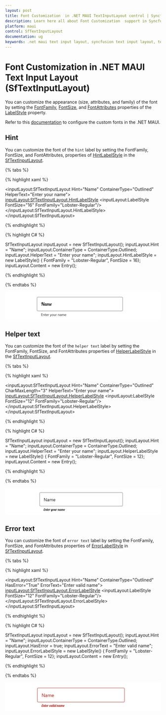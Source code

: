 ```yaml
---
layout: post
title: Font Customization  in .NET MAUI TextInputLayout control | Syncfusion®
description: Learn here all about Font Customization  support in Syncfusion® .NET MAUI Text Input Layout (SfTextInputLayout) control and more.
platform: maui
control: SfTextInputLayout
documentation: ug
keywords: .net maui text input layout, syncfusion text input layout, text input layout maui, .net maui error label, .net maui hint label.
---
```


# Font Customization  in .NET MAUI Text Input Layout (SfTextInputLayout)

You can customize the appearance (size, attributes, and family) of the font by setting the [FontFamily](https://help.syncfusion.com/cr/maui/Syncfusion.Maui.Core.LabelStyle.html#Syncfusion_Maui_Core_LabelStyle_FontFamilyProperty), [FontSize](https://help.syncfusion.com/cr/maui/Syncfusion.Maui.Core.LabelStyle.html#Syncfusion_Maui_Core_LabelStyle_FontSizeProperty), and [FontAttributes](https://help.syncfusion.com/cr/maui/Syncfusion.Maui.Core.LabelStyle.html#Syncfusion_Maui_Core_LabelStyle_FontAttributesProperty) properties of the [LabelStyle](https://help.syncfusion.com/cr/maui/Syncfusion.Maui.Core.LabelStyle.html) property.

Refer to this [documentation](https://learn.microsoft.com/en-us/dotnet/maui/user-interface/fonts) to configure the custom fonts in the .NET MAUI.

## Hint

You can customize the font of the `hint` label by setting the FontFamily, FontSize, and FontAttributes, properties of [HintLabelStyle](https://help.syncfusion.com/cr/maui/Syncfusion.Maui.Core.SfTextInputLayout.html#Syncfusion_Maui_Core_SfTextInputLayout_HintLabelStyle) in the [SfTextInputLayout](https://help.syncfusion.com/cr/maui/Syncfusion.Maui.Core.SfTextInputLayout.html).

{% tabs %} 

{% highlight xaml %}

<inputLayout:SfTextInputLayout Hint="Name"
                               ContainerType="Outlined"
                               HelperText="Enter your name">
    <Entry />
    <inputLayout:SfTextInputLayout.HintLabelStyle>
        <inputLayout:LabelStyle FontSize="16" FontFamily="Lobster-Regular"/>
    </inputLayout:SfTextInputLayout.HintLabelStyle>
</inputLayout:SfTextInputLayout> 

{% endhighlight %}

{% highlight C# %} 

SfTextInputLayout inputLayout = new SfTextInputLayout();
inputLayout.Hint = "Name";
inputLayout.ContainerType = ContainerType.Outlined;
inputLayout.HelperText = "Enter your name";
inputLayout.HintLabelStyle = new LabelStyle() { FontFamily = "Lobster-Regular", FontSize = 16};
inputLayout.Content = new Entry(); 

{% endhighlight %}

{% endtabs %}

![Hint label style](images/CustomFont/HintLabelStyle.png)

## Helper text

You can customize the font of the `helper text` label by setting the FontFamily, FontSize, and FontAttributes properties of [HelperLabelStyle](https://help.syncfusion.com/cr/maui/Syncfusion.Maui.Core.SfTextInputLayout.html#Syncfusion_Maui_Core_SfTextInputLayout_HelperLabelStyle) in the [SfTextInputLayout](https://help.syncfusion.com/cr/maui/Syncfusion.Maui.Core.SfTextInputLayout.html).

{% tabs %} 

{% highlight xaml %}

<inputLayout:SfTextInputLayout Hint="Name"
                               ContainerType="Outlined"
                               CharMaxLength="3"
                               HelperText="Enter your name">
    <Entry />
    <inputLayout:SfTextInputLayout.HelperLabelStyle>
        <inputLayout:LabelStyle FontSize="12" FontFamily="Lobster-Regular"/>
    </inputLayout:SfTextInputLayout.HelperLabelStyle>
</inputLayout:SfTextInputLayout> 

{% endhighlight %}

{% highlight C# %} 

SfTextInputLayout inputLayout = new SfTextInputLayout();
inputLayout.Hint = "Name";
inputLayout.ContainerType = ContainerType.Outlined;
inputLayout.HelperText = "Enter your name";
inputLayout.HelperLabelStyle = new LabelStyle() { FontFamily = "Lobster-Regular", FontSize = 12};
inputLayout.Content = new Entry(); 

{% endhighlight %}

{% endtabs %}

![Helper label style](images/CustomFont/HelperLabelStyle.png)

## Error text

You can customize the font of `error text` label by setting the FontFamily, FontSize, and FontAttributes properties of [ErrorLabelStyle](https://help.syncfusion.com/cr/maui/Syncfusion.Maui.Core.SfTextInputLayout.html#Syncfusion_Maui_Core_SfTextInputLayout_ErrorLabelStyle) in [SfTextInputLayout](https://help.syncfusion.com/cr/maui/Syncfusion.Maui.Core.SfTextInputLayout.html).

{% tabs %} 

{% highlight xaml %}

<inputLayout:SfTextInputLayout
    Hint="Name"
    ContainerType="Outlined"
    HasError="True"
    ErrorText="Enter valid name">
    <Entry />
    <inputLayout:SfTextInputLayout.ErrorLabelStyle>
        <inputLayout:LabelStyle FontSize="12" FontFamily="Lobster-Regular"/>
    </inputLayout:SfTextInputLayout.ErrorLabelStyle>
</inputLayout:SfTextInputLayout> 

{% endhighlight %}

{% highlight C# %} 

SfTextInputLayout inputLayout = new SfTextInputLayout();
inputLayout.Hint = "Name";
inputLayout.ContainerType = ContainerType.Outlined;
inputLayout.HasError = true;
inputLayout.ErrorText = "Enter valid name";
inputLayout.ErrorLabelStyle = new LabelStyle() { FontFamily = "Lobster-Regular", FontSize = 12};
inputLayout.Content = new Entry(); 

{% endhighlight %}

{% endtabs %}

![Error label style](images/CustomFont/ErrorLabelStyle.png)